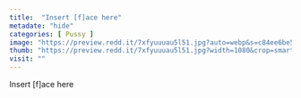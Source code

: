 ```yaml
---
title:  "Insert [f]ace here"
metadate: "hide"
categories: [ Pussy ]
image: "https://preview.redd.it/7xfyuuuau5l51.jpg?auto=webp&s=c84ee6be5e025d90b78c6eef514cd20e8d7e7516"
thumb: "https://preview.redd.it/7xfyuuuau5l51.jpg?width=1080&crop=smart&auto=webp&s=5f8d74496e58115a2320f7634fe48ee6d2b9bc04"
visit: ""
---
```

Insert [f]ace here
